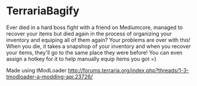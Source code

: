 # TerrariaBagify
Ever died in a hard boss fight with a friend on Mediumcore, managed to recover your items but died again in the process of organizing your inventory and equiping all of them again? Your problems are over with this! When you die, it takes a snapshop of your inventory and when you recover your items, they'll go to the same place they were before! You can even assign a hotkey for it to help manually equip items you got =)

Made using tModLoader
http://forums.terraria.org/index.php?threads/1-3-tmodloader-a-modding-api.23726/
